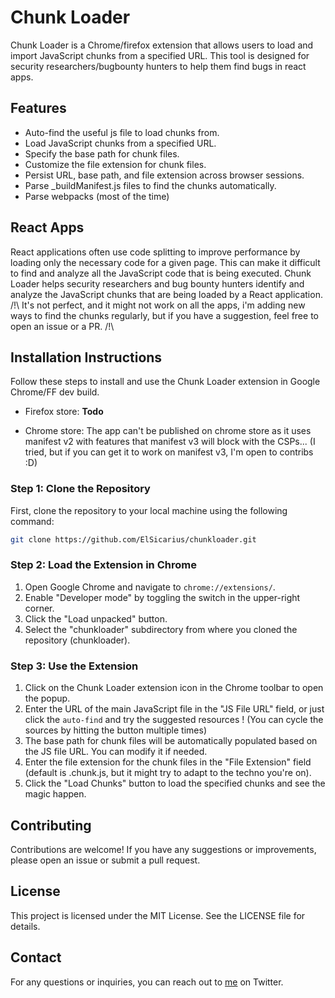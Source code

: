 # Chunk Loader
Chunk Loader is a Chrome/firefox extension that allows users to load and import JavaScript chunks from a specified URL. This tool is designed for security researchers/bugbounty hunters to help them find bugs in react apps.

## Features
- Auto-find the useful js file to load chunks from.
- Load JavaScript chunks from a specified URL.
- Specify the base path for chunk files.
- Customize the file extension for chunk files.
- Persist URL, base path, and file extension across browser sessions.
- Parse _buildManifest.js files to find the chunks automatically.
- Parse webpacks (most of the time)

## React Apps
React applications often use code splitting to improve performance by loading only the necessary code for a given page. This can make it difficult to find and analyze all the JavaScript code that is being executed. Chunk Loader helps security researchers and bug bounty hunters identify and analyze the JavaScript chunks that are being loaded by a React application.
/!\ It's not perfect, and it might not work on all the apps, i'm adding new ways to find the chunks regularly, but if you have a suggestion, feel free to open an issue or a PR. /!\

## Installation Instructions
Follow these steps to install and use the Chunk Loader extension in Google Chrome/FF dev build.

- Firefox store: **Todo**

- Chrome store: The app can't be published on chrome store as it uses manifest v2 with features that manifest v3 will block with the CSPs... (I tried, but if you can get it to work on manifest v3, I'm open to contribs :D)

### Step 1: Clone the Repository
First, clone the repository to your local machine using the following command:

```bash
git clone https://github.com/ElSicarius/chunkloader.git

```

### Step 2: Load the Extension in Chrome

1. Open Google Chrome and navigate to `chrome://extensions/`.
2. Enable "Developer mode" by toggling the switch in the upper-right corner.
3. Click the "Load unpacked" button.
4. Select the "chunkloader" subdirectory from where you cloned the repository (chunkloader).

### Step 3: Use the Extension
1. Click on the Chunk Loader extension icon in the Chrome toolbar to open the popup.
2. Enter the URL of the main JavaScript file in the "JS File URL" field, or just click the `auto-find` and try the suggested resources ! (You can cycle the sources by hitting the button multiple times)
3. The base path for chunk files will be automatically populated based on the JS file URL. You can modify it if needed.
4. Enter the file extension for the chunk files in the "File Extension" field (default is .chunk.js, but it might try to adapt to the techno you're on).
5. Click the "Load Chunks" button to load the specified chunks and see the magic happen.


## Contributing
Contributions are welcome! If you have any suggestions or improvements, please open an issue or submit a pull request.

## License
This project is licensed under the MIT License. See the LICENSE file for details.

## Contact
For any questions or inquiries, you can reach out to [me](https://twitter.com/ElS1carius) on Twitter.
